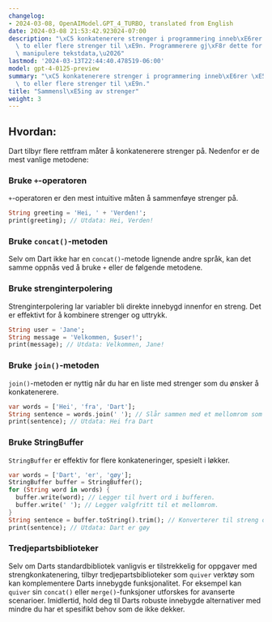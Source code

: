 ```yaml
---
changelog:
- 2024-03-08, OpenAIModel.GPT_4_TURBO, translated from English
date: 2024-03-08 21:53:42.923024-07:00
description: "\xC5 konkatenerere strenger i programmering inneb\xE6rer \xE5 kombinere\
  \ to eller flere strenger til \xE9n. Programmerere gj\xF8r dette for \xE5 enkelt\
  \ manipulere tekstdata,\u2026"
lastmod: '2024-03-13T22:44:40.478519-06:00'
model: gpt-4-0125-preview
summary: "\xC5 konkatenerere strenger i programmering inneb\xE6rer \xE5 kombinere\
  \ to eller flere strenger til \xE9n."
title: "Sammensl\xE5ing av strenger"
weight: 3
---
```


## Hvordan:
Dart tilbyr flere rettfram måter å konkatenerere strenger på. Nedenfor er de mest vanlige metodene:

### Bruke `+`-operatoren
`+`-operatoren er den mest intuitive måten å sammenføye strenger på.
```dart
String greeting = 'Hei, ' + 'Verden!';
print(greeting); // Utdata: Hei, Verden!
```

### Bruke `concat()`-metoden
Selv om Dart ikke har en `concat()`-metode lignende andre språk, kan det samme oppnås ved å bruke `+` eller de følgende metodene.

### Bruke strenginterpolering
Strenginterpolering lar variabler bli direkte innebygd innenfor en streng. Det er effektivt for å kombinere strenger og uttrykk.
```dart
String user = 'Jane';
String message = 'Velkommen, $user!';
print(message); // Utdata: Velkommen, Jane!
```

### Bruke `join()`-metoden
`join()`-metoden er nyttig når du har en liste med strenger som du ønsker å konkatenerere.
```dart
var words = ['Hei', 'fra', 'Dart'];
String sentence = words.join(' '); // Slår sammen med et mellomrom som separator.
print(sentence); // Utdata: Hei fra Dart
```

### Bruke StringBuffer
`StringBuffer` er effektiv for flere konkateneringer, spesielt i løkker.
```dart
var words = ['Dart', 'er', 'gøy'];
StringBuffer buffer = StringBuffer();
for (String word in words) {
  buffer.write(word); // Legger til hvert ord i bufferen.
  buffer.write(' '); // Legger valgfritt til et mellomrom.
}
String sentence = buffer.toString().trim(); // Konverterer til streng og fjerner etterfølgende mellomrom.
print(sentence); // Utdata: Dart er gøy
```

### Tredjepartsbiblioteker
Selv om Darts standardbibliotek vanligvis er tilstrekkelig for oppgaver med strengkonkatenering, tilbyr tredjepartsbiblioteker som `quiver` verktøy som kan komplementere Darts innebygde funksjonalitet. For eksempel kan `quiver` sin `concat()` eller `merge()`-funksjoner utforskes for avanserte scenarioer. Imidlertid, hold deg til Darts robuste innebygde alternativer med mindre du har et spesifikt behov som de ikke dekker.
